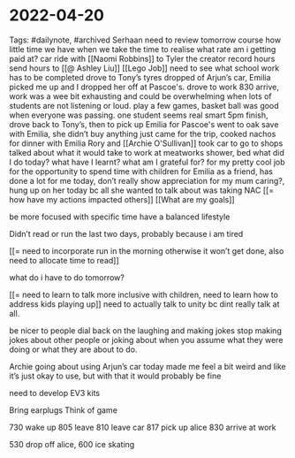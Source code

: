 # 2022-04-20
Tags: #dailynote, #archived 
Serhaan
need to review tomorrow course
how little time we have when we take the time to realise
what rate am i getting paid at?
car ride with [[Naomi Robbins]] to Tyler the creator
record hours send hours to [[@ Ashley Liu]] [[Lego Job]]
need to see what school work has to be completed
drove to Tony’s tyres dropped of Arjun’s car, Emilia picked me up and I dropped her off at Pascoe's. 
drove to work 830 arrive, 
work was a wee bit exhausting and could be overwhelming when lots of students are not listening or loud.
play a few games, basket ball was good when everyone was passing.
one student seems real smart
5pm finish, drove back to Tony’s, then to pick up Emilia for Pascoe's
went to oak save with Emilia, she didn’t buy anything just came for the trip,
cooked nachos for dinner with Emilia
Rory and [[Archie O'Sullivan]] took car to go to shops
talked about what it would take to work at meatworks
shower, bed
what did I do today?
what have I learnt?
what am I grateful for?
for my pretty cool job
for the opportunity to spend time with children
for Emilia as a friend, has done a lot for me today, don’t really show appreciation
for my mum caring?, hung up on her today bc all she wanted to talk about was taking NAC
[[= how have my actions impacted others]]
 [[What are my goals]]


be more focused with specific time 
have a balanced lifestyle

Didn’t read or run the last two days, probably because i am tired

[[= need to incorporate run in the morning otherwise it won’t get done, also need to allocate time to read]]

what do i have to do tomorrow?

[[= need to learn to talk more inclusive with children, need to learn how to address kids playing up]]
need to actually talk to unity bc dint really talk at all.

be nicer to people
dial back on the laughing and making jokes
stop making jokes about other people
or joking about when you assume what they were doing or what they are about to do.

Archie going about using Arjun’s car today made me feel a bit weird and like it’s just okay to use, but with that it would probably be fine


need to develop EV3 kits


Bring earplugs
Think of game

730 wake up
805 leave
810 leave car
817 pick up alice
830 arrive at work

530 drop off alice,
600 ice skating

